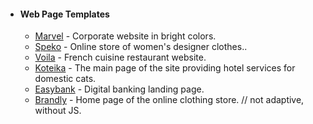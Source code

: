 - #### Web Page Templates #### 
  - [Marvel](https://authorskoy.github.io/Marvel/ "Corporate website in bright colors.") - Corporate website in bright colors.
  - [Speko](https://authorskoy.github.io/Speko/ "Online store of women's designer clothes.") - Online store of women's designer clothes..
  - [Voila](https://authorskoy.github.io/Voila/ "French cuisine restaurant website.") - French cuisine restaurant website.
  - [Koteika](https://authorskoy.github.io/Koteika/ "The main page of the site providing hotel services for domestic cats.") - The main page of the site providing hotel services for domestic cats.
  - [Easybank](https://authorskoy.github.io/Easybank/ "Digital banking landing page.") - Digital banking landing page.
  - [Brandly](https://authorskoy.github.io/Brandly/ "Home page of the online clothing store.") - Home page of the online clothing store. // not adaptive, without JS.
